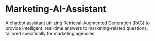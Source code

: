 # Marketing-AI-Assistant
A chatbot assistant utilizing Retrieval-Augmented Generation (RAG) to provide intelligent, real-time answers to marketing-related questions, tailored specifically for marketing agencies.
